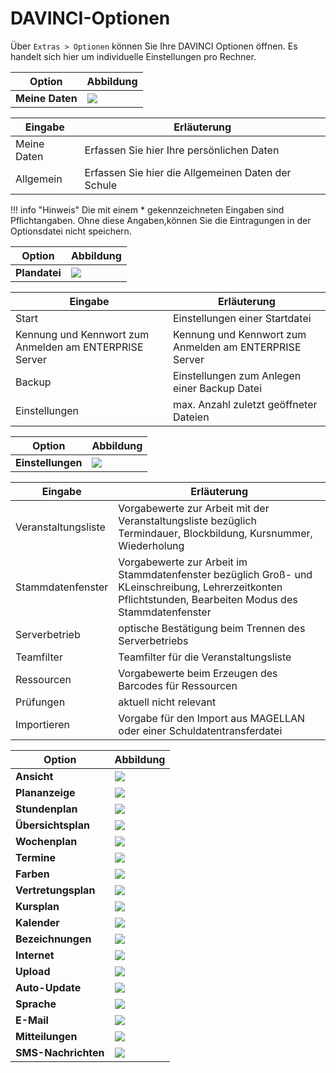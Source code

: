 # DAVINCI-Optionen

Über `Extras > Optionen` können Sie Ihre DAVINCI Optionen öffnen. Es handelt sich hier um individuelle Einstellungen pro Rechner.

Option| Abbildung
--|--
**Meine Daten**|<img src="/assets/images/stundenplan/opt1.png">

Eingabe | Erläuterung
-|-
Meine Daten| Erfassen Sie hier Ihre persönlichen Daten
Allgemein| Erfassen Sie hier die Allgemeinen Daten der Schule

!!! info "Hinweis"
    Die mit einem * gekennzeichneten Eingaben sind Pflichtangaben. Ohne diese Angaben,können Sie die Eintragungen in der Optionsdatei nicht speichern.

Option| Abbildung
--|--
**Plandatei**|<img src="/assets/images/stundenplan/opt.plandatei.png">

Eingabe | Erläuterung
-|-
Start|Einstellungen einer Startdatei 
Kennung und Kennwort zum Anmelden am ENTERPRISE Server|Kennung und Kennwort zum Anmelden am ENTERPRISE Server
Backup|Einstellungen zum Anlegen einer Backup Datei 
Einstellungen|max. Anzahl zuletzt geöffneter Dateien

Option| Abbildung
--|--
**Einstellungen**|<img src="/assets/images/stundenplan/opt.einstellungen.png">

Eingabe | Erläuterung
-|-
Veranstaltungsliste|Vorgabewerte zur Arbeit mit der Veranstaltungsliste bezüglich Termindauer, Blockbildung, Kursnummer, Wiederholung
Stammdatenfenster|Vorgabewerte zur Arbeit im Stammdatenfenster bezüglich Groß- und KLeinschreibung, Lehrerzeitkonten Pflichtstunden, Bearbeiten Modus des Stammdatenfenster
Serverbetrieb|optische Bestätigung beim Trennen des Serverbetriebs
Teamfilter|Teamfilter für die Veranstaltungsliste
Ressourcen|Vorgabewerte beim Erzeugen des Barcodes für Ressourcen
Prüfungen|aktuell nicht relevant
Importieren|Vorgabe für den Import aus MAGELLAN oder einer Schuldatentransferdatei

Option| Abbildung
--|--
**Ansicht**|<img src="/assets/images/stundenplan/opt.ansicht.png">
**Plananzeige**|<img src="/assets/images/stundenplan/opt.plananzeige.png">
**Stundenplan**|<img src="/assets/images/stundenplan/opt.stundenplan.png">
**Übersichtsplan**|<img src="/assets/images/stundenplan/opt.übersichtsplan.png">
**Wochenplan**|<img src="/assets/images/stundenplan/opt.wochenplan.png">
**Termine**|<img src="/assets/images/stundenplan/opt.termine.png">
**Farben**|<img src="/assets/images/stundenplan/opt.farben.png">
**Vertretungsplan**|<img src="/assets/images/stundenplan/opt.vertretungsplan.png">
**Kursplan**|<img src="/assets/images/stundenplan/opt.kursplan.png">
**Kalender**|<img src="/assets/images/stundenplan/opt.kalender.png">
**Bezeichnungen**|<img src="/assets/images/stundenplan/opt.bezeichnungen.png">
**Internet**|<img src="/assets/images/stundenplan/opt.internet.png">
**Upload**|<img src="/assets/images/stundenplan/opt.upload.png">
**Auto-Update**|<img src="/assets/images/stundenplan/opt.autoupdate.png">
**Sprache**|<img src="/assets/images/stundenplan/opt.sprache.png">
**E-Mail**|<img src="/assets/images/stundenplan/opt.email.png">
**Mitteilungen**|<img src="/assets/images/stundenplan/opt.mitteilungen.png">
**SMS-Nachrichten**|<img src="/assets/images/stundenplan/opt.sms.png">